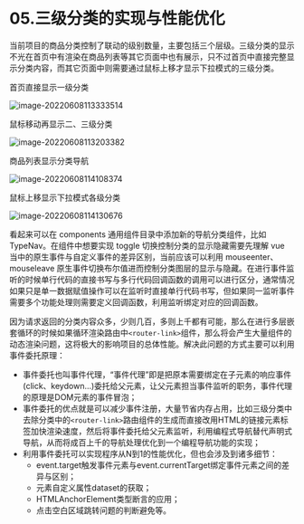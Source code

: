 # 05.三级分类的实现与性能优化

当前项目的商品分类控制了联动的级别数量，主要包括三个层级。三级分类的显示不光在首页中有渲染在商品列表等其它页面中也有展示，只不过首页中直接完整显示分类内容，而其它页面中则需要通过鼠标上移才显示下拉模式的三级分类。

首页直接显示一级分类

![image-20220608113333514](http://qn.chinavanes.com/qiniu_picGo/image-20220608113333514.png)

鼠标移动再显示二、三级分类

![image-20220608113203382](http://qn.chinavanes.com/qiniu_picGo/image-20220608113203382.png)

商品列表显示分类导航

![image-20220608114108374](http://qn.chinavanes.com/qiniu_picGo/image-20220608114108374.png)

鼠标上移显示下拉模式各级分类

![image-20220608114130676](http://qn.chinavanes.com/qiniu_picGo/image-20220608114130676.png)

看起来可以在 components 通用组件目录中添加新的导航分类组件，比如 TypeNav。在组件中想要实现 toggle 切换控制分类的显示隐藏需要先理解 vue 当中的原生事件与自定义事件的差异区别，当前应该可以利用 mouseenter、mouseleave 原生事件切换布尔值进而控制分类图层的显示与隐藏。在进行事件监听的时候单行代码的直接书写与多行代码回调函数的调用可以进行区分，通常情况如果只是单一数据赋值操作可以在监听时直接单行代码书写，但如果同一监听事件需要多个功能处理则需要定义回调函数，利用监听绑定对应的回调函数。

因为请求返回的分类内容众多，少则几百，多则上千都有可能，那么在进行多层嵌套循环的时候如果循环渲染路由中`<router-link>`组件，那么将会产生大量组件的动态渲染问题，这将极大的影响项目的总体性能。解决此问题的方式主要可以利用事件委托原理：

- 事件委托也叫事件代理，“事件代理”即是把原本需要绑定在子元素的响应事件(click、keydown…)委托给父元素，让父元素担当事件监听的职务，事件代理的原理是DOM元素的事件冒泡；
- 事件委托的优点就是可以减少事件注册，大量节省内存占用，比如三级分类中去除分类中的`<router-link>`路由组件的生成而直接改用HTML的链接元素标签加快渲染速度，然后将事件委托给父元素监听，利用编程式导航替代声明式导航，从而将成百上千的导航处理优化到一个编程导航功能的实现；
- 利用事件委托可以实现程序从N到1的性能优化，但也会涉及到诸多细节：
  - event.target触发事件元素与event.currentTarget绑定事件元素之间的差异与区别；
  - 元素自定义属性dataset的获取；
  - HTMLAnchorElement类型断言的应用；
  - 点击空白区域跳转问题的判断避免等。
